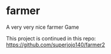 # farmer
A very very nice farmer Game

This project is continued in this repo: https://github.com/superjojo140/farmer2
